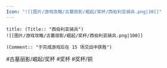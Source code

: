 ```yaml
---
Icon: "![[图片/游戏攻略/古墓丽影/崛起/奖杯/西伯利亚骑兵.png|30]]"
---
```

```ad-common-bronze-trophy
title: (Title:: "西伯利亚骑兵")
![[图片/游戏攻略/古墓丽影/崛起/奖杯/西伯利亚骑兵.png|100]]

(Comment:: "于完成游戏后在 15 场交战中获胜")
```

#古墓丽影/崛起/奖杯 #奖杯 #奖杯/铜
